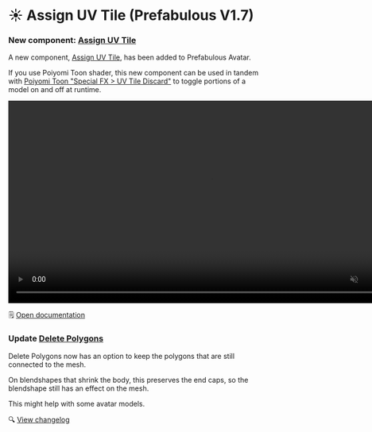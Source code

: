 ﻿# ☀️ Assign UV Tile (Prefabulous V1.7)

### New component: [Assign UV Tile](/docs/products/prefabulous-avatar/hai-components/assign-uv-tile)

A new component, [Assign UV Tile](/docs/products/prefabulous-avatar/hai-components/assign-uv-tile), has been added to Prefabulous Avatar.

If you use Poiyomi Toon shader, this new component can be used in tandem
with [Poiyomi Toon "Special FX > UV Tile Discard"](https://www.poiyomi.com/special-fx/uv-tile-discard) to toggle portions of a model on and off at runtime.

<video controls muted width="816">
    <source src={require('/docs/products/prefabulous-avatar/img/13rQ7HGwPr.mp4').default}/>
</video>

🗒️ [Open documentation](/docs/products/prefabulous-avatar/hai-components/assign-uv-tile)

### Update [Delete Polygons](/docs/products/prefabulous-avatar/hai-components/delete-polygons)

Delete Polygons now has an option to keep the polygons that are still connected to the mesh.

On blendshapes that shrink the body, this preserves the end caps, so the blendshape still has an effect on the mesh.

This might help with some avatar models.

🔍 [View changelog](/docs/changelogs/prefabulous-avatar#170)